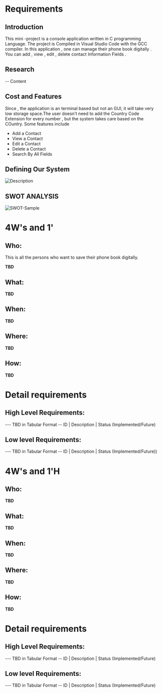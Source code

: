 # Requirements
## Introduction
This  mini -project is a console application written in C programming Language. The project is Compiled in Visual Studio Code with the GCC compiler. In this application , one can manage their phone book digitally . You can add , view , edit , delete contact Information Fields .

## Research
    
-- Content 
## Cost and Features
Since , the application is an terminal based but not an GUI, it will take very low storage space.The user doesn't need to add the Country Code Extension for every number , but the system takes care based on the COuntry.
   Some features include
   * Add a Contact
   * View a Contact
   * Edit a Contact
   * Delete a Contact
   * Search By All Fields
## Defining Our System
![Description](https://drive.google.com/file/d/1zsBa5PBc_tfRgpjL-VFSPdhte0ch9Zrs)
## SWOT ANALYSIS
![SWOT-Sample](https://embed.creately.com/5SX5jBAMBdE?token=ShmOMqx4vnDUYbZ3&type=svg>)

# 4W&#39;s and 1&#39;

## Who:
This is all the persons who want to save their phone book digitally.

**TBD**

## What:

**TBD**

## When:

**TBD**

## Where:

**TBD**

## How:

**TBD**

# Detail requirements
## High Level Requirements:
--- TBD in Tabular Format 
-- ID | Description | Status (Implemented/Future)


##  Low level Requirements:
--- TBD in Tabular Format 
-- ID | Description | Status (Implemented/Future))

# 4W&#39;s and 1&#39;H

## Who:

**TBD**

## What:

**TBD**

## When:

**TBD**

## Where:

**TBD**

## How:

**TBD**

# Detail requirements
## High Level Requirements:
--- TBD in Tabular Format 
-- ID | Description | Status (Implemented/Future)


##  Low level Requirements:
--- TBD in Tabular Format 
-- ID | Description | Status (Implemented/Future)
